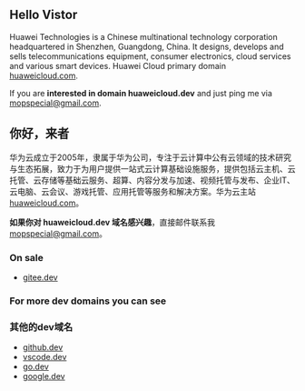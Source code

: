 ## Hello Vistor

Huawei Technologies is a Chinese multinational technology corporation headquartered in Shenzhen, Guangdong, China. It designs, develops and sells telecommunications equipment, consumer electronics, cloud services and various smart devices. Huawei Cloud primary domain [huaweicloud.com](https://huaweicloud.com).

If you are **interested in domain huaweicloud.dev** and just ping me via [mopspecial@gmail.com](mailto:mopspecial@gmail.com).


## 你好，来者
华为云成立于2005年，隶属于华为公司，专注于云计算中公有云领域的技术研究与生态拓展，致力于为用户提供一站式云计算基础设施服务，提供包括云主机、云托管、云存储等基础云服务、超算、内容分发与加速、视频托管与发布、企业IT、云电脑、云会议、游戏托管、应用托管等服务和解决方案。华为云主站 [huaweicloud.com](https://huaweicloud.com)。

**如果你对 huaweicloud.dev 域名感兴趣**，直接邮件联系我 [mopspecial@gmail.com](mailto:mopspecial@gmail.com)。

### On sale
- [gitee.dev](https://gitee.dev)

### For more dev domains you can see 
### 其他的dev域名

- [github.dev](https://Github.dev)
- [vscode.dev](https://vscode.dev)
- [go.dev](https://go.dev)
- [google.dev](https://google.dev)


